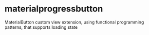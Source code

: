 # materialprogressbutton
MaterialButton custom view extension, using functional programming patterns, that supports loading state
